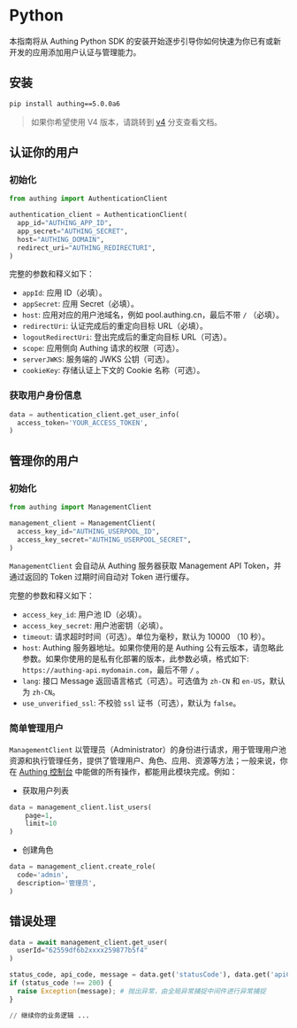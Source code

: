 # Python

本指南将从 Authing Python SDK 的安装开始逐步引导你如何快速为你已有或新开发的应用添加用户认证与管理能力。

<AppDetailSiderBar />

## 安装

```bash
pip install authing==5.0.0a6
```

> 如果你希望使用 V4 版本，请跳转到 [v4](https://github.com/Authing/authing-py-sdk/tree/v4) 分支查看文档。

## 认证你的用户

### 初始化

```python
from authing import AuthenticationClient

authentication_client = AuthenticationClient(
  app_id="AUTHING_APP_ID",
  app_secret="AUTHING_SECRET",
  host="AUTHING_DOMAIN",
  redirect_uri="AUTHING_REDIRECTURI",
)
```

完整的参数和释义如下：

- `appId`: 应用 ID（必填）。
- `appSecret`: 应用 Secret（必填）。
- `host`: 应用对应的用户池域名，例如 pool.authing.cn，最后不带 `/` （必填）。
- `redirectUri`: 认证完成后的重定向目标 URL（必填）。
- `logoutRedirectUri`: 登出完成后的重定向目标 URL（可选）。
- `scope`: 应用侧向 Authing 请求的权限（可选）。
- `serverJWKS`: 服务端的 JWKS 公钥（可选）。
- `cookieKey`: 存储认证上下文的 Cookie 名称（可选）。

### 获取用户身份信息

```python
data = authentication_client.get_user_info(
  access_token='YOUR_ACCESS_TOKEN',
)
```

## 管理你的用户

### 初始化

```python
from authing import ManagementClient

management_client = ManagementClient(
  access_key_id="AUTHING_USERPOOL_ID",
  access_key_secret="AUTHING_USERPOOL_SECRET",
)
```

`ManagementClient` 会自动从 Authing 服务器获取  Management API Token，并通过返回的 Token 过期时间自动对 Token 进行缓存。

完整的参数和释义如下：

- `access_key_id`: 用户池 ID（必填）。
- `access_key_secret`: 用户池密钥（必填）。
- `timeout`: 请求超时时间（可选）。单位为毫秒，默认为 10000 （10 秒）。
- `host`: Authing 服务器地址。如果你使用的是 Authing 公有云版本，请忽略此参数。如果你使用的是私有化部署的版本，此参数必填，格式如下: `https://authing-api.mydomain.com`，最后不带 `/` 。
- `lang`: 接口 Message 返回语言格式（可选）。可选值为 `zh-CN` 和 `en-US`，默认为 `zh-CN`。
- `use_unverified_ssl`: 不校验 `ssl` 证书（可选），默认为 `false`。

### 简单管理用户

`ManagementClient` 以管理员（Administrator）的身份进行请求，用于管理用户池资源和执行管理任务，提供了管理用户、角色、应用、资源等方法；一般来说，你在 [Authing 控制台](https://console.authing.cn/console/userpool) 中能做的所有操作，都能用此模块完成。例如：

- 获取用户列表

```python
data = management_client.list_users(
    page=1,
    limit=10
)
```

- 创建角色

```python
data = management_client.create_role(
  code='admin',
  description='管理员',
)
```

## 错误处理

```python
data = await management_client.get_user(
  userId="62559df6b2xxxx259877b5f4"
)

status_code, api_code, message = data.get('statusCode'), data.get('apiCode'), data.get('message')
if (status_code !== 200) {
  raise Exception(message); # 抛出异常，由全局异常捕捉中间件进行异常捕捉
}

// 继续你的业务逻辑 ...
```